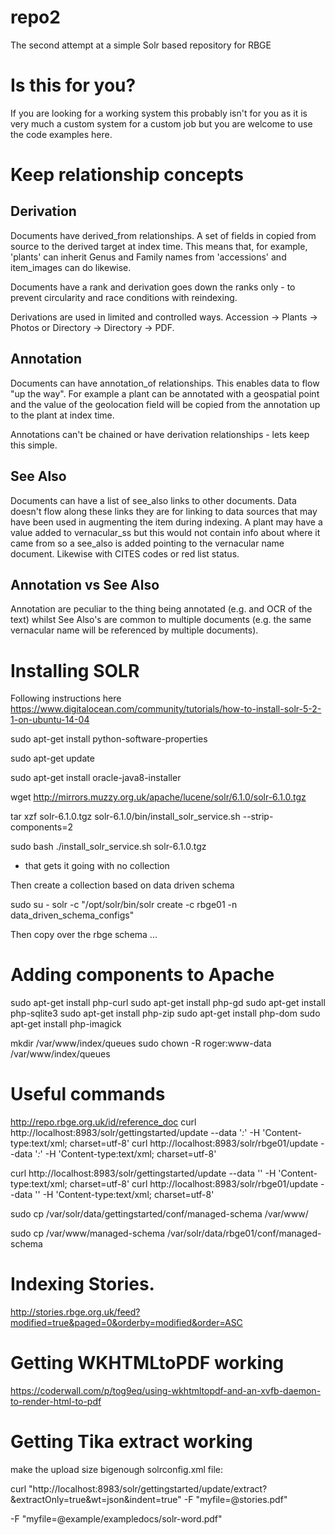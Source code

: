 # repo2
The second attempt at a simple Solr based repository for RBGE

# Is this for you?

If you are looking for a working system this probably isn't for you as it is very much a custom system for a custom job but you are welcome to use the code examples here.

# Keep relationship concepts

## Derivation 

Documents have derived_from relationships. A set of fields in copied from source to the derived target at index time. This means that, for example, 'plants' can inherit Genus and Family names from 'accessions' and item_images can do likewise. 

Documents have a rank and derivation goes down the ranks only - to prevent circularity and race conditions with reindexing.

Derivations are used in limited and controlled ways. Accession -> Plants -> Photos or Directory -> Directory -> PDF.

## Annotation

Documents can have annotation_of relationships. This enables data to flow "up the way". For example a plant can be annotated with a geospatial point and the value of the geolocation field will be copied from the annotation up to the plant at index time.

Annotations can't be chained or have derivation relationships - lets keep this simple.

## See Also

Documents can have a list of see_also links to other documents. Data doesn't flow along these links they are for linking to data sources that may have been used in augmenting the item during indexing. A plant may have a value added to vernacular_ss  but this would not contain info about where it came from so a see_also is added pointing to the vernacular name document.  Likewise with CITES codes or red list status.

## Annotation vs See Also

Annotation are peculiar to the thing being annotated (e.g. and OCR of the text) whilst See Also's are common to multiple documents (e.g. the same vernacular name will be referenced by multiple documents).



# Installing SOLR

Following instructions here https://www.digitalocean.com/community/tutorials/how-to-install-solr-5-2-1-on-ubuntu-14-04

sudo apt-get install python-software-properties

sudo apt-get update

sudo apt-get install oracle-java8-installer

wget http://mirrors.muzzy.org.uk/apache/lucene/solr/6.1.0/solr-6.1.0.tgz

tar xzf solr-6.1.0.tgz solr-6.1.0/bin/install_solr_service.sh --strip-components=2

sudo bash ./install_solr_service.sh solr-6.1.0.tgz

- that gets it going with no collection

Then create a collection based on data driven schema

sudo su - solr -c "/opt/solr/bin/solr create -c rbge01 -n data_driven_schema_configs"

Then copy over the rbge schema ...


# Adding components to Apache

sudo apt-get install php-curl
sudo apt-get install php-gd
sudo apt-get install php-sqlite3
sudo apt-get install php-zip
sudo apt-get install php-dom
sudo apt-get install php-imagick


mkdir /var/www/index/queues
sudo chown -R roger:www-data /var/www/index/queues

# Useful commands
http://repo.rbge.org.uk/id/reference_doc
curl http://localhost:8983/solr/gettingstarted/update --data '<delete><query>*:*</query></delete>' -H 'Content-type:text/xml; charset=utf-8'
curl http://localhost:8983/solr/rbge01/update --data '<delete><query>*:*</query></delete>' -H 'Content-type:text/xml; charset=utf-8'

curl http://localhost:8983/solr/gettingstarted/update --data '<commit/>' -H 'Content-type:text/xml; charset=utf-8'
curl http://localhost:8983/solr/rbge01/update --data '<commit/>' -H 'Content-type:text/xml; charset=utf-8'


sudo cp /var/solr/data/gettingstarted/conf/managed-schema /var/www/

sudo cp  /var/www/managed-schema /var/solr/data/rbge01/conf/managed-schema


# Indexing Stories.
http://stories.rbge.org.uk/feed?modified=true&paged=0&orderby=modified&order=ASC

# Getting WKHTMLtoPDF working

https://coderwall.com/p/tog9eq/using-wkhtmltopdf-and-an-xvfb-daemon-to-render-html-to-pdf

# Getting Tika extract working

make the upload size bigenough
solrconfig.xml file: <requestDispatcher handleSelect=”true”> <requestParsers enableRemoteStreaming=”false” multipartUploadLimitInKB=”10240″ />

curl "http://localhost:8983/solr/gettingstarted/update/extract?&extractOnly=true&wt=json&indent=true" -F "myfile=@stories.pdf"

-F "myfile=@example/exampledocs/solr-word.pdf"